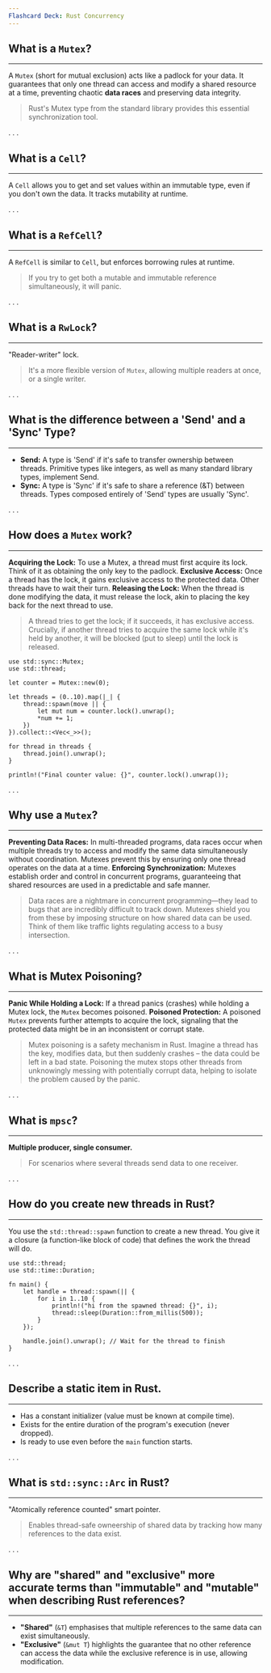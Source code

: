 ```yaml
---
Flashcard Deck: Rust Concurrency
---
```


## What is a `Mutex`?

---
A `Mutex` (short for mutual exclusion) acts like a padlock for your data. It guarantees that only one thread can access and modify a shared resource at a time, preventing chaotic **data races** and preserving data integrity. 

> Rust's Mutex type from the standard library provides this essential synchronization tool.

. . .

## What is a `Cell`?

---

A `Cell` allows you to get and set values within an immutable type, even if you don't own the data. It tracks mutability at runtime.

. . .

## What is a `RefCell`?

---

A `RefCell` is similar to `Cell`, but enforces borrowing rules at runtime.

> If you try to get both a mutable and immutable reference simultaneously, it will panic.

. . .

## What is a `RwLock`?

---

"Reader-writer" lock.

> It's a more flexible version of `Mutex`, allowing multiple readers at once, or a single writer.

. . .

## What is the difference between a 'Send' and a 'Sync' Type?

---

* **Send:** A type is 'Send' if it's safe to transfer ownership between threads. Primitive types like integers, as well as many standard library types, implement Send.
* **Sync:** A type is 'Sync' if it's safe to share a reference (&T) between threads. Types composed entirely of 'Send' types are usually 'Sync'.

. . .

## How does a `Mutex` work?

---

**Acquiring the Lock:** To use a Mutex, a thread must first acquire its lock. Think of it as obtaining the only key to the padlock.
**Exclusive Access:** Once a thread has the lock, it gains exclusive access to the protected data. Other threads have to wait their turn.
**Releasing the Lock:** When the thread is done modifying the data, it must release the lock, akin to placing the key back for the next thread to use.

> A thread tries to get the lock; if it succeeds, it has exclusive access. Crucially, if another thread tries to acquire the same lock while it's held by another, it will be blocked (put to sleep) until the lock is released.

```
use std::sync::Mutex;
use std::thread;

let counter = Mutex::new(0);

let threads = (0..10).map(|_| {
    thread::spawn(move || {
        let mut num = counter.lock().unwrap();
        *num += 1;
    })
}).collect::<Vec<_>>();

for thread in threads {
    thread.join().unwrap();
}

println!("Final counter value: {}", counter.lock().unwrap());
```

. . .

## Why use a `Mutex`?

---

**Preventing Data Races:** In multi-threaded programs, data races occur when multiple threads try to access and modify the same data simultaneously without coordination. Mutexes prevent this by ensuring only one thread operates on the data at a time.
**Enforcing Synchronization:** Mutexes establish order and control in concurrent programs, guaranteeing that shared resources are used in a predictable and safe manner.

> Data races are a nightmare in concurrent programming—they lead to bugs that are incredibly difficult to track down. Mutexes shield you from these by imposing structure on how shared data can be used.  Think of them like traffic lights regulating access to a busy intersection.

. . .

## What is **Mutex Poisoning**?

---

**Panic While Holding a Lock:** If a thread panics (crashes) while holding a Mutex lock, the `Mutex` becomes poisoned.
**Poisoned Protection:** A poisoned `Mutex` prevents further attempts to acquire the lock, signaling that the protected data might be in an inconsistent or corrupt state.

> Mutex poisoning is a safety mechanism in Rust. Imagine a thread has the key, modifies data, but then suddenly crashes – the data could be left in a bad state.  Poisoning the mutex stops other threads from unknowingly messing with potentially corrupt data, helping to isolate the problem caused by the panic.

. . .

## What is ```mpsc```?

---

**Multiple producer, single consumer.** 

> For scenarios where several threads send data to one receiver.


. . .

## How do you create new threads in Rust?

---

You use the `std::thread::spawn` function to create a new thread. You give it a closure (a function-like block of code) that defines the work the thread will do.

```
use std::thread;
use std::time::Duration;

fn main() {
    let handle = thread::spawn(|| {
        for i in 1..10 {
            println!("hi from the spawned thread: {}", i);
            thread::sleep(Duration::from_millis(500));
        }
    });

    handle.join().unwrap(); // Wait for the thread to finish
}
```

. . .

## Describe a static item in Rust.

---

* Has a constant initializer (value must be known at compile time).
* Exists for the entire duration of the program's execution (never dropped).
* Is ready to use even before the `main` function starts.

. . .

## What is `std::sync::Arc` in Rust?

---

"Atomically reference counted" smart pointer.

> Enables thread-safe owneership of shared data by tracking how many references to the data exist.

. . .

## Why are "shared" and "exclusive" more accurate terms than "immutable" and "mutable" when describing Rust references?

---

* **"Shared"** (`&T`) emphasises that multiple references to the same data can exist simultaneously.
* **"Exclusive"** (`&mut T`) highlights the guarantee that no other reference can access the data while the exclusive reference is in use, allowing modification.
